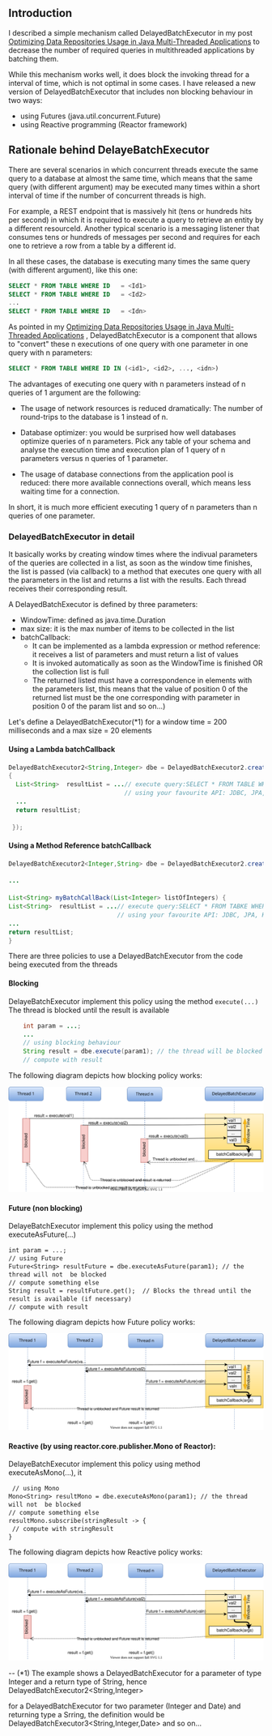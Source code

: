
 ## Introduction
 
 I described a simple mechanism called DelayedBatchExecutor in my post [Optimizing Data Repositories Usage in Java Multi-Threaded Applications](https://dzone.com/articles/optimizing-data-repositories-usage-in-java-multith) to decrease the number of required queries in multithreaded applications by batching them. 
 
 While this mechanism works well, it does block the invoking thread for a interval of time, which is not optimal in some cases. I have released a new version of DelayedBatchExecutor that includes non blocking behaviour in two ways:

- using Futures (java.util.concurrent.Future) 
- using Reactive programming (Reactor framework)

## Rationale behind DelayeBatchExecutor

There are several scenarios in which concurrent threads execute the same query to a database at almost the same time, which means that the same query (with different argument) may be executed many times within a short interval of time if the number of concurrent threads is high. 

For example, a REST endpoint that is massively hit (tens or hundreds hits per second) in which it is required to execute a query to retrieve an entity by a different resourceId. Another typical scenario is a  messaging listener that consumes tens or hundreds of messages per second and requires for each one to retrieve a row from a table by a different id.

In all these cases, the database is executing many times the same query (with different argument), like this one:
```sql
SELECT * FROM TABLE WHERE ID   = <Id1>
SELECT * FROM TABLE WHERE ID   = <Id2>
...
SELECT * FROM TABLE WHERE ID   = <Idn>
```
As pointed in my  [Optimizing Data Repositories Usage in Java Multi-Threaded Applications](https://dzone.com/articles/optimizing-data-repositories-usage-in-java-multith) , DelayedBatchExecutor is a component that allows to "convert" these n executions of one query with one parameter in  one query with n parameters:

```sql
SELECT * FROM TABLE WHERE ID IN (<id1>, <id2>, ..., <idn>)
```

The advantages of executing one query with n parameters instead of n queries of 1 argument are the following:

* The usage of network resources is reduced dramatically: The number of round-trips to the database is 1 instead of n.

* Database optimizer: you would be surprised how well databases optimize queries of n parameters. Pick any table of your schema and analyse the execution time and execution plan of 1 query of n parameters versus n queries of 1 parameter.

* The usage of database connections from the application pool is reduced: there more available connections overall, which means less waiting time for a connection.

In short, it is much more efficient executing 1 query of n parameters than n queries of one parameter.


### DelayedBatchExecutor in detail

It basically works by creating window times where the indivual parameters of the queries are collected in a list, as soon as the window time finishes, the list is passed (via callback)  to a  method that executes one query with  all the parameters in the list and returns a list with the results. Each thread receives their corresponding result.

A DelayedBatchExecutor is defined by three parameters:
 
 * WindowTime: defined as java.time.Duration
 * max size: it is the max number of items to be collected in the list
 * batchCallback:
    - It can be implemented as a lambda expression or method reference: it receives a list of parameters and must return a list of values
    - It is invoked automatically as soon as the WindowTime is finished OR the collection list is full 
    - The returned listed must have a correspondence in elements with the parameters list, this means that the value of position 0 of the returned list must be the one corresponding with parameter in position 0 of the param list and so on...)

	
  Let's define a DelayedBatchExecutor(*1)  for a window time = 200 milliseconds and a max size = 20 elements 
  
  #### Using a Lambda batchCallback
```java
DelayedBatchExecutor2<String,Integer> dbe = DelayedBatchExecutor2.create(Duration.ofMillis(200), 20, listOfIntegers-> 
{
  List<String>  resultList = ...// execute query:SELECT * FROM TABLE WHERE ID IN (listOfIntegers.get(0), ..., listOfIntegers.get(n));
                                // using your favourite API: JDBC, JPA, Hibernate
  ...
  return resultList;
  
 });
  ``` 
  
  #### Using a Method Reference batchCallback
  
  ```java
DelayedBatchExecutor2<Integer,String> dbe = DelayedBatchExecutor2.create(Duration.ofMillis(200), 20, this::myBatchCallBack);
  
...
  
List<String> myBatchCallBack(List<Integer> listOfIntegers) {
  List<String>  resultList = ...// execute query:SELECT * FROM TABKE WHERE ID IN (listOfIntegers.get(0), ..., listOfIntegers.get(n));
                                // using your favourite API: JDBC, JPA, Hibernate.
  ...
  return resultList;
}
``` 

There are three policies to use a DelayedBatchExecutor from the code being executed from the threads



#### Blocking

DelayeBatchExecutor implement this policy using the method `execute(...)`
The thread is blocked until the result is available
 
```java 
    int param = ...;
	...
    // using blocking behaviour
    String result = dbe.execute(param1); // the thread will be blocked until the result is available
    // compute with result
```
The following diagram depicts how blocking policy works:

![Blocking image](/src/main/javadoc/doc-files/blocking.svg)


#### Future (non blocking)

DelayeBatchExecutor implement this policy using the method executeAsFuture(...)

	int param = ...;
    // using Future
    Future<String> resultFuture = dbe.executeAsFuture(param1); // the thread will not  be blocked
    // compute something else
    String result = resultFuture.get();  // Blocks the thread until the result is available (if necessary)
    // compute with result

The following diagram depicts how Future policy works:

![Future image](/src/main/javadoc/doc-files/future.svg)



#### Reactive (by using reactor.core.publisher.Mono of Reactor):
 
DelayeBatchExecutor implement this policy using  method executeAsMono(...), it 

     // using Mono
    Mono<String> resultMono = dbe.executeAsMono(param1); // the thread will not  be blocked
    // compute something else
    resultMono.subscribe(stringResult -> {
     // compute with stringResult
    }
	
The following diagram depicts how Reactive policy works:

![Reactive image](/src/main/javadoc/doc-files/future.svg)

--
(*1) The example shows a DelayedBatchExecutor for a parameter of type Integer and a return type of String, hence DelayedBatchExecutor2<String,Integer>

for a DelayedBatchExecutor for two parameter (Integer and Date) and returning type a Srring, the definition would be
DelayedBatchExecutor3<String,Integer,Date> and so on...
